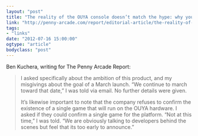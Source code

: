```yaml
---
layout: "post"
title: "The reality of the OUYA console doesn’t match the hype: why you should be skeptical"
link: "http://penny-arcade.com/report/editorial-article/the-reality-of-the-ouya-console-doesnt-match-the-hype-why-you-should-be-ske"
tags: 
- "links"
date: "2012-07-16 15:00:00"
ogtype: "article"
bodyclass: "post"
---
```


Ben Kuchera, writing for The Penny Arcade Report:

> I asked specifically about the ambition of this product, and my misgivings about the goal of a March launch. “We continue to march toward that date,” I was told via email. No further details were given.
> 
> It’s likewise important to note that the company refuses to confirm the existence of a single game that will run on the OUYA hardware. I asked if they could confirm a single game for the platform. “Not at this time,” I was told. “We are obviously talking to developers behind the scenes but feel that its too early to announce.”